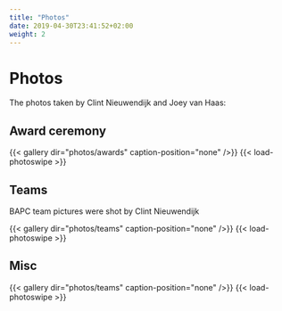 ```yaml
---
title: "Photos"
date: 2019-04-30T23:41:52+02:00
weight: 2
---
```


# Photos

The photos taken by Clint Nieuwendijk and Joey van Haas:

## Award ceremony
{{< gallery dir="photos/awards" caption-position="none" />}} {{< load-photoswipe >}}

## Teams

BAPC team pictures were shot by Clint Nieuwendijk

{{< gallery dir="photos/teams" caption-position="none" />}} {{< load-photoswipe >}}

## Misc
{{< gallery dir="photos/teams" caption-position="none" />}} {{< load-photoswipe >}}

